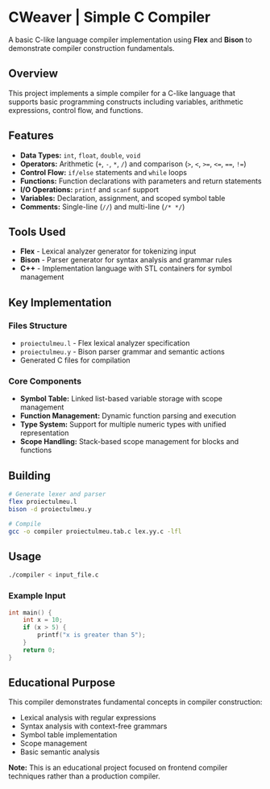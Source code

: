 # CWeaver | Simple C Compiler 

A basic C-like language compiler implementation using **Flex** and **Bison** to demonstrate compiler construction fundamentals.

## Overview

This project implements a simple compiler for a C-like language that supports basic programming constructs including variables, arithmetic expressions, control flow, and functions.

## Features

- **Data Types:** `int`, `float`, `double`, `void`
- **Operators:** Arithmetic (`+`, `-`, `*`, `/`) and comparison (`>`, `<`, `>=`, `<=`, `==`, `!=`)
- **Control Flow:** `if/else` statements and `while` loops
- **Functions:** Function declarations with parameters and return statements
- **I/O Operations:** `printf` and `scanf` support
- **Variables:** Declaration, assignment, and scoped symbol table
- **Comments:** Single-line (`//`) and multi-line (`/* */`)

## Tools Used

- **Flex** - Lexical analyzer generator for tokenizing input
- **Bison** - Parser generator for syntax analysis and grammar rules
- **C++** - Implementation language with STL containers for symbol management

## Key Implementation

### Files Structure
- `proiectulmeu.l` - Flex lexical analyzer specification
- `proiectulmeu.y` - Bison parser grammar and semantic actions
- Generated C files for compilation

### Core Components
- **Symbol Table:** Linked list-based variable storage with scope management
- **Function Management:** Dynamic function parsing and execution
- **Type System:** Support for multiple numeric types with unified representation
- **Scope Handling:** Stack-based scope management for blocks and functions

## Building

```bash
# Generate lexer and parser
flex proiectulmeu.l
bison -d proiectulmeu.y

# Compile
gcc -o compiler proiectulmeu.tab.c lex.yy.c -lfl
```

## Usage

```bash
./compiler < input_file.c
```

### Example Input
```c
int main() {
    int x = 10;
    if (x > 5) {
        printf("x is greater than 5");
    }
    return 0;
}
```

## Educational Purpose

This compiler demonstrates fundamental concepts in compiler construction:
- Lexical analysis with regular expressions
- Syntax analysis with context-free grammars
- Symbol table implementation
- Scope management
- Basic semantic analysis

**Note:** This is an educational project focused on frontend compiler techniques rather than a production compiler.
